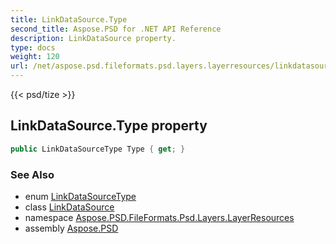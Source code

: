 ```yaml
---
title: LinkDataSource.Type
second_title: Aspose.PSD for .NET API Reference
description: LinkDataSource property. 
type: docs
weight: 120
url: /net/aspose.psd.fileformats.psd.layers.layerresources/linkdatasource/type/
---
```

{{< psd/tize >}}
## LinkDataSource.Type property

```csharp
public LinkDataSourceType Type { get; }
```

### See Also

* enum [LinkDataSourceType](../../linkdatasourcetype/)
* class [LinkDataSource](../)
* namespace [Aspose.PSD.FileFormats.Psd.Layers.LayerResources](../../linkdatasource/)
* assembly [Aspose.PSD](../../../)


